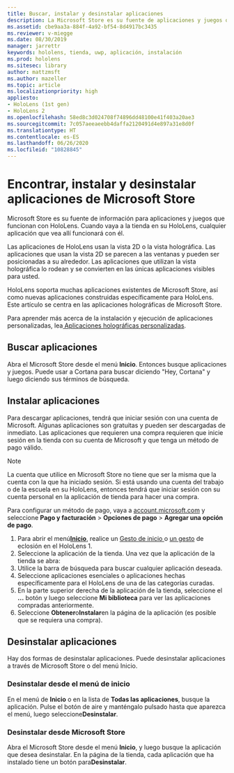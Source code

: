 ```yaml
---
title: Buscar, instalar y desinstalar aplicaciones
description: La Microsoft Store es su fuente de aplicaciones y juegos que funcionan con HoloLens.  Aprenda más sobre cómo encontrar, instalar y desinstalar aplicaciones holográficas.
ms.assetid: cbe9aa3a-884f-4a92-bf54-8d4917bc3435
ms.reviewer: v-miegge
ms.date: 08/30/2019
manager: jarrettr
keywords: hololens, tienda, uwp, aplicación, instalación
ms.prod: hololens
ms.sitesec: library
author: mattzmsft
ms.author: mazeller
ms.topic: article
ms.localizationpriority: high
appliesto:
- HoloLens (1st gen)
- HoloLens 2
ms.openlocfilehash: 58ed8c3d024708f74896dd48100e41f403a20ae3
ms.sourcegitcommit: 7c057aeeaeebb4daffa2120491d4e897a31e8d0f
ms.translationtype: HT
ms.contentlocale: es-ES
ms.lasthandoff: 06/26/2020
ms.locfileid: "10828845"
---
```

# Encontrar, instalar y desinstalar aplicaciones de Microsoft Store

Microsoft Store es su fuente de información para aplicaciones y juegos que funcionan con HoloLens. Cuando vaya a la tienda en su HoloLens, cualquier aplicación que vea allí funcionará con él.

Las aplicaciones de HoloLens usan la vista 2D o la vista holográfica. Las aplicaciones que usan la vista 2D se parecen a las ventanas y pueden ser posicionadas a su alrededor. Las aplicaciones que utilizan la vista holográfica lo rodean y se convierten en las únicas aplicaciones visibles para usted.

HoloLens soporta muchas aplicaciones existentes de Microsoft Store, así como nuevas aplicaciones construidas específicamente para HoloLens.  Este artículo se centra en las aplicaciones holográficas de Microsoft Store.

Para aprender más acerca de la instalación y ejecución de aplicaciones personalizadas, lea[ Aplicaciones holográficas personalizadas](holographic-custom-apps.md).

## Buscar aplicaciones

Abra el Microsoft Store desde el menú **Inicio**. Entonces busque aplicaciones y juegos. Puede usar a Cortana para buscar diciendo "Hey, Cortana" y luego diciendo sus términos de búsqueda.

## Instalar aplicaciones

Para descargar aplicaciones, tendrá que iniciar sesión con una cuenta de Microsoft. Algunas aplicaciones son gratuitas y pueden ser descargadas de inmediato. Las aplicaciones que requieren una compra requieren que inicie sesión en la tienda con su cuenta de Microsoft y que tenga un método de pago válido.
> [!NOTE]
> La cuenta que utilice en Microsoft Store no tiene que ser la misma que la cuenta con la que ha iniciado sesión. Si está usando una cuenta del trabajo o de la escuela en su HoloLens, entonces tendrá que iniciar sesión con su cuenta personal en la aplicación de tienda para hacer una compra.

Para configurar un método de pago, vaya a [account.microsoft.com](https://account.microsoft.com/) y seleccione **Pago y facturación** > **Opciones de pago** > **Agregar una opción de pago**.

1. Para abrir el menú[**Inicio**](holographic-home.md), realice un [Gesto de inicio ](https://docs.microsoft.com/hololens/hololens2-basic-usage#start-gesture)o [un gesto](hololens1-basic-usage.md) de eclosión en el HoloLens 1.
1. Seleccione la aplicación de la tienda. Una vez que la aplicación de la tienda se abra:
  1. Utilice la barra de búsqueda para buscar cualquier aplicación deseada. 
  1. Seleccione aplicaciones esenciales o aplicaciones hechas específicamente para el HoloLens de una de las categorías curadas.
  1. En la parte superior derecha de la aplicación de la tienda, seleccione el **...** botón y luego seleccione **Mi biblioteca** para ver las aplicaciones compradas anteriormente.
1. Seleccione **Obtener**o**Instalar**en la página de la aplicación (es posible que se requiera una compra).

## Desinstalar aplicaciones

Hay dos formas de desinstalar aplicaciones.  Puede desinstalar aplicaciones a través de Microsoft Store o del menú Inicio.

### Desinstalar desde el menú de inicio

En el menú de **Inicio** o en la lista de **Todas las aplicaciones**, busque la aplicación. Pulse el botón de aire y manténgalo pulsado hasta que aparezca el menú, luego seleccione**Desinstalar**.

### Desinstalar desde Microsoft Store

Abra el Microsoft Store desde el menú **Inicio**, y luego busque la aplicación que desea desinstalar.  En la página de la tienda, cada aplicación que ha instalado tiene un botón para**Desinstalar**.
